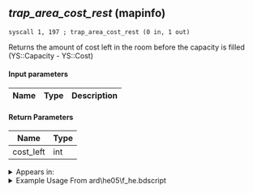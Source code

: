 ## *trap_area_cost_rest* (mapinfo)

`syscall 1, 197 ; trap_area_cost_rest (0 in, 1 out)`

Returns the amount of cost left in the room before the capacity is filled (YS::Capacity - YS::Cost)

#### Input parameters
| Name | Type | Description
|------|------|------------


#### Return Parameters
| Name | Type
|------|-----
| cost_left   | int   


<details>
	<summary>Appears in:</summary>
| filename | Entity (obj)
|----------|-------------
| ard\he05\f_he.bdscript       |           
| ard\he07\f_he.bdscript       |           
| ard\he11\f_he.bdscript       |           
| ard\he15\f_he.bdscript       |           
| ard\he16\f_he.bdscript       |           
| ard\he17\f_he.bdscript       |           
| obj\B_EX100\b_ex.bdscript       | ((B) Twilight Thorn)          
| obj\B_MU100\b_mu.bdscript       | ((B) Shan-Yu)          
| obj\F_HE110\f_he.bdscript       | ((F) Mist Sphere (HE))          
| obj\F_TR160\f_tr.bdscript       | ((F) WARNING message (TR))          

</details>

<details>
	<summary>Example Usage From ard\he05\f_he.bdscript</summary>
```plaintext
L230:
 dup 
 jz L254
 syscall 1, 197 ; trap_area_cost_rest (0 in, 1 out)
 gosub 4, L205
 fetchValue 4
 pushImm 1
 add 
 pushImm 7
 mul 
 sub 
 pushImm 0
 sub 
 ipos 
 eqzv
```
</details>


